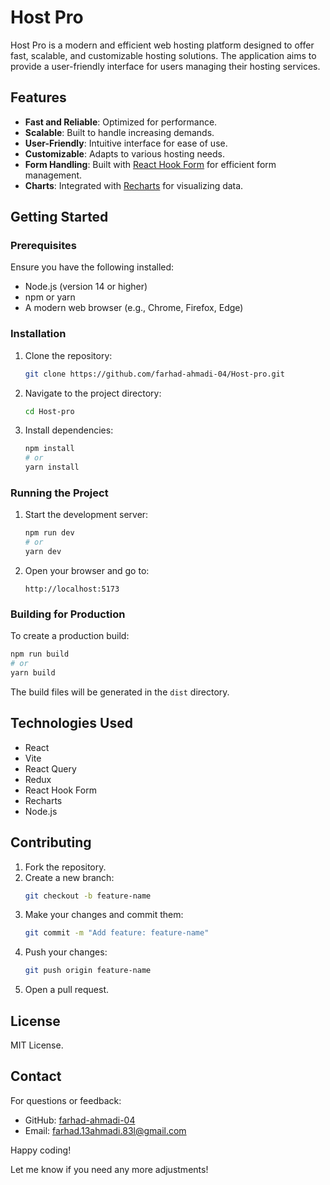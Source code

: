 # Host Pro

Host Pro is a modern and efficient web hosting platform designed to offer fast, scalable, and customizable hosting solutions. The application aims to provide a user-friendly interface for users managing their hosting services.

## Features

- **Fast and Reliable**: Optimized for performance.
- **Scalable**: Built to handle increasing demands.
- **User-Friendly**: Intuitive interface for ease of use.
- **Customizable**: Adapts to various hosting needs.
- **Form Handling**: Built with [React Hook Form](https://react-hook-form.com) for efficient form management.
- **Charts**: Integrated with [Recharts](https://recharts.org) for visualizing data.

## Getting Started

### Prerequisites

Ensure you have the following installed:

- Node.js (version 14 or higher)
- npm or yarn
- A modern web browser (e.g., Chrome, Firefox, Edge)

### Installation

1. Clone the repository:
   ```bash
   git clone https://github.com/farhad-ahmadi-04/Host-pro.git
   ```
2. Navigate to the project directory:
   ```bash
   cd Host-pro
   ```
3. Install dependencies:
   ```bash
   npm install
   # or
   yarn install
   ```

### Running the Project

1. Start the development server:
   ```bash
   npm run dev
   # or
   yarn dev
   ```
2. Open your browser and go to:
   ```
   http://localhost:5173
   ```

### Building for Production

To create a production build:
```bash
npm run build
# or
yarn build
```
The build files will be generated in the `dist` directory.

## Technologies Used

- React
- Vite
- React Query
- Redux
- React Hook Form
- Recharts
- Node.js

## Contributing

1. Fork the repository.
2. Create a new branch:
   ```bash
   git checkout -b feature-name
   ```
3. Make your changes and commit them:
   ```bash
   git commit -m "Add feature: feature-name"
   ```
4. Push your changes:
   ```bash
   git push origin feature-name
   ```
5. Open a pull request.

## License

MIT License.

## Contact

For questions or feedback:
- GitHub: [farhad-ahmadi-04](https://github.com/farhad-ahmadi-04)
- Email: farhad.13ahmadi.83l@gmail.com

Happy coding!

Let me know if you need any more adjustments!
